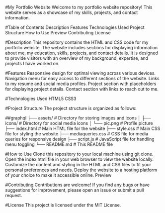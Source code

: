 #My Portfolio Website
Welcome to my portfolio website repository! This website serves as a showcase of my skills, projects, and contact information.

#Table of Contents
Description
Features
Technologies Used
Project Structure
How to Use
Preview
Contributing
License

#Description
This repository contains the HTML and CSS code for my portfolio website. The website includes sections for displaying information about me, my education, skills, projects, and contact details. It is designed to provide visitors with an overview of my background, expertise, and projects I have worked on.

#Features
Responsive design for optimal viewing across various devices.
Navigation menu for easy access to different sections of the website.
Links to my resume and social media profiles.
Project section with placeholders for displaying project details.
Contact section with links to reach out to me.

#Technologies Used
HTML5
CSS3

#Project Structure
The project structure is organized as follows:

##graphql
├── assets/                 # Directory for storing images and icons
│   ├── icons/              # Directory for social media icons
│   └── pic.png             # Profile picture
├── index.html              # Main HTML file for the website
├── style.css               # Main CSS file for styling the website
├── mediaqueries.css        # CSS file for media queries for responsive design
├── script.js               # JavaScript file for handling menu toggling
└── README.md               # This README file

#How to Use
Clone this repository to your local machine using git clone.
Open the index.html file in your web browser to view the website locally.
Customize the content and styling in the HTML and CSS files to fit your personal preferences and needs.
Deploy the website to a hosting platform of your choice to make it accessible online.
Preview

#Contributing
Contributions are welcome! If you find any bugs or have suggestions for improvement, please open an issue or submit a pull request.

#License
This project is licensed under the MIT License.
